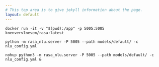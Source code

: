 ```yaml
---
# This top area is to give jekyll information about the page.
layout: default
---
```


``docker run -it -v "$(pwd):/app" -p 5005:5005 koenvervloesem/rasa:latest``

``python -m rasa_nlu.server -P 5005 --path models/default/ -c nlu_config.yml``  

``nohup python3 -m rasa_nlu.server -P 5005 --path models/default/ -c nlu_config.yml &``
